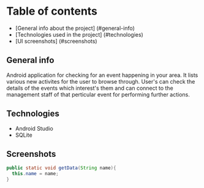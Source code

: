 # Table of contents

- [General info about the project] (#general-info)
- [Technologies used in the project] (#technologies)
- [UI screenshots] (#screenshots)

## General info
Android application for checking for an event happening in your area. It lists various new activites for the user to browse through. User's can check the details of the events which interest's them and can connect to the management staff of that perticular event for performing further actions.

## Technologies
- Android Studio
- SQLite

## Screenshots

```java
public static void getData(String name){
  this.name = name;
}
```
